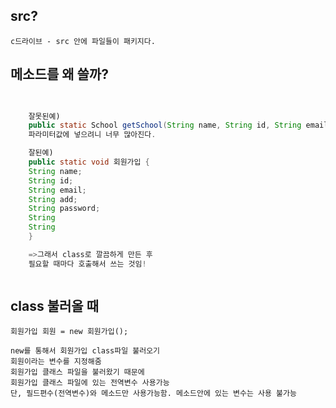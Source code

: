 ## src?

	c드라이브 - src 안에 파일들이 패키지다.


## 메소드를 왜 쓸까?
```java
	

	잘못된예)
	public static School getSchool(String name, String id, String email, Strign password...)
	파라미터값에 넣으려니 너무 많아진다.

	잘된예)
	public static void 회원가입 {
	String name;
	String id;
	String email;
	String add;
	String password;
	String 
	String
	}

	=>그래서 class로 깔끔하게 만든 후 
	필요할 때마다 호출해서 쓰는 것임!



```
## class 불러올 때
	회원가입 회원 = new 회원가입();

	new를 통해서 회원가입 class파일 불러오기
	회원이라는 변수를 지정해줌
	회원가입 클래스 파일을 불러왔기 때문에
	회원가입 클래스 파일에 있는 전역변수 사용가능
	단, 필드편수(전역변수)와 메소드만 사용가능함. 메소드안에 있는 변수는 사용 불가능

